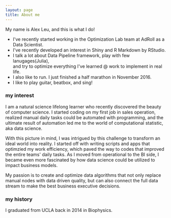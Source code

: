 ```yaml
---
layout: page
title: About me
---
```


My name is Alex Leu, and this is what I do!

- I've recently started working in the Optimization Lab team at AdRoll as a
  Data Scientist.
- I've recently developed an interest in Shiny and R Markdown by RStudio.
- I talk a lot about Data Pipeline framework, play with few lanugages(Julia), \
	and try to optimize everything I've learned @ work to implement in
real life.
- I also like to run. I just finished a half marathon in November 2016.
- I like to play guitar, beatbox, and sing!

### my interest
I am a natural science lifelong learner who recently discovered the beauty
of computer science. I started coding on my first job in sales operation,
realized manual daily tasks could be automated with programming, and the
ultimate result of automation led me to the world of computational statistic,
aka data science.

With this picture in mind, I was intrigued by this challenge to transform
an ideal world into reality. I started off with writing scripts and apps that
optimzied my work efficiency, which paved the way to codes that improved
the entire teams' daily tasks. As I moved from operational to
the BI side, I became even more fascinated by how data science could be utilized
to impact business models.

My passion is to create and optimize data algorithms that not only replace
manual nodes with data driven quality, but can also connect the full
data stream to make the best business executive decisions.

### my history

I graduated from UCLA back in 2014 in Biophysics.

